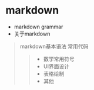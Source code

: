 # markdown
* markdown grammar
* 关于markdown
> markdown基本语法
> 常用代码
>> * 数学常用符号
>> * UI界面设计
>> * 表格绘制
>> * 其他
